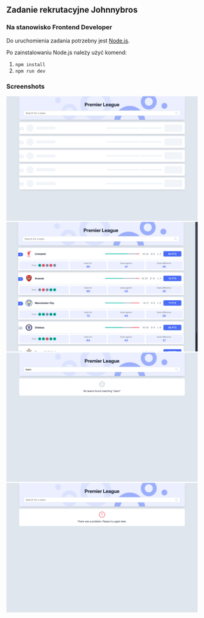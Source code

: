 ## Zadanie rekrutacyjne Johnnybros

### Na stanowisko Frontend Developer

Do uruchomienia zadania potrzebny jest [Node.js](https://nodejs.org/en/download).

Po zainstalowaniu Node.js należy użyć komend:

1. `npm install`
2. `npm run dev`

### Screenshots

![s1](.github/s1.png)
![s2](.github/s2.png)
![s3](.github/s3.png)
![s4](.github/s4.png)
